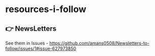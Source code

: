 # resources-i-follow

## 👉 NewsLetters 
See them in Issues - https://github.com/amans0508/Newsletters-to-follow/issues/1#issue-627973850
